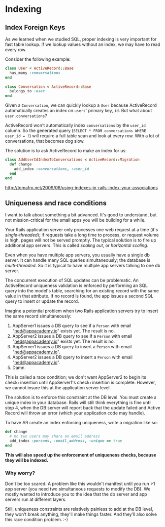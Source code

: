 # Indexing

## Index Foreign Keys

As we learned when we studied SQL, proper indexing is very important
for fast table lookup. If we lookup values without an index, we may
have to read every row.

Consider the following example:

```ruby
class User < ActiveRecord::Base
  has_many :conversations
end
  
class Conversation < ActiveRecord::Base
  belongs_to :user
end   
```

Given a `Conversation`, we can quickly lookup a `User` because
ActiveRecord automatically creates an index on `users`' primary key,
`id`. But what about `user.conversations`?

ActiveRecord won't automatically index `conversations` by the
`user_id` column. So the generated query (`SELECT * FROM conversations
WHERE user_id = ?`) will require a full table scan and look at every
row. With a lot of conversations, that becomes dog slow.

The solution is to ask ActiveRecord to make an index for us:

```ruby
class AddUserIdIndexToConversations < ActiveRecord::Migration
  def change
    add_index :conversations, :user_id
  end
end
```

http://tomafro.net/2009/08/using-indexes-in-rails-index-your-associations

## Uniqueness and race conditions

I want to talk about something a bit advanced. It's good to
understand, but not mission-critical for the small apps you will be
building for a while.

Your Rails application server only processes one web request at a time
(it's *single-threaded*); if requests take a long time to process, or
request volume is high, pages will not be served promptly. The typical
solution is to fire up additional app servers. This is called *scaling
out*, or *horizontal scaling*.

Even when you have multiple app servers, you usually have a single db
server. It can handle many SQL queries simultaneously; the database is
*multi-threaded*. So it is typical to have multiple app servers
talking to one db server.

The concurrent execution of SQL updates can be problematic. An
ActiveRecord uniqueness validation is enforced by performing an SQL
query into the model's table, searching for an existing record with
the same value in that attribute. If no record is found, the app
issues a second SQL query to insert or update the record.

Imagine a potential problem when two Rails application servers try to
insert the same record simultaneously:

1. AppServer1 issues a DB query to see if a `Person` with email
   "ned@appacademy.io" exists yet. The result is no.
2. AppServer2 issues a DB query to see if a `Person` with email
   "ned@appacademy.io" exists yet. The result is no.
3. AppServer1 issues a DB query to insert a `Person` with email
   "ned@appacademy.io".
3. AppServer2 issues a DB query to insert a `Person` with email
   "ned@appacademy.io".
5. Damn.

This is called a race condition; we don't want AppServer2 to begin its
check+insertion until AppServer1's check+insertion is
complete. However, we cannot insure this at the application server
level.

The solution is to enforce this constraint at the DB level. You must
create a unique index in your database. Rails will still think
everything is fine until step 4, when the DB server will report back
that the update failed and Active Record will throw an error (which
your application code may handle).

To have AR create an index enforcing uniqueness, write a migration
like so:

```ruby
def change
  # no two users may share an email address
  add_index :persons, :email_address, :unique => true
end
```

**This will also speed up the enforcement of uniqueness checks, because
they will be indexed.**

### Why worry?

Don't be too scared. A problem like this wouldn't manifest until you
run >1 app server (you need two simultaneous requests to modify the
DB). We mostly wanted to introduce you to the idea that the db server
and app servers run at different layers.

Still, uniqueness constraints are relatively painless to add at the DB
level, they won't break anything, they'll make things faster. And
they'll also solve this race condition problem. :-)
